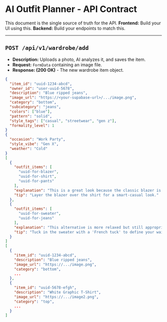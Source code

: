 # AI Outfit Planner - API Contract

This document is the single source of truth for the API.
**Frontend:** Build your UI using this.
**Backend:** Build your endpoints to match this.

---

## `POST /api/v1/wardrobe/add`

* **Description:** Uploads a photo, AI analyzes it, and saves the item.
* **Request:** `FormData` containing an image file.
* **Response: (200 OK)** - The new wardrobe item object.

```json
{
  "item_id": "uuid-1234-abcd",
  "owner_id": "user-uuid-5678",
  "description": "Blue ripped jeans",
  "image_url": "https://<your-supabase-url>/.../image.png",
  "category": "bottom",
  "subcategory": "jeans",
  "colors": ["blue"],
  "pattern": "solid",
  "style_tags": ["casual", "streetwear", "gen z"],
  "formality_level": 1
}
{
  "occasion": "Work Party",
  "style_vibe": "Gen X",
  "weather": "Cold"
}
[
  {
    "outfit_items": [
      "uuid-for-blazer", 
      "uuid-for-shirt", 
      "uuid-for-pants"
    ],
    "explanation": "This is a great look because the classic blazer is updated by the modern cut of the pants, fitting the Gen X vibe.",
    "tip": "Layer the blazer over the shirt for a smart-casual look."
  },
  {
    "outfit_items": [
      "uuid-for-sweater", 
      "uuid-for-jeans"
    ],
    "explanation": "This alternative is more relaxed but still appropriate for a party.",
    "tip": "Tuck in the sweater with a 'French tuck' to define your waist."
  }
]
[
  {
    "item_id": "uuid-1234-abcd",
    "description": "Blue ripped jeans",
    "image_url": "https://.../image.png",
    "category": "bottom",
    ...
  },
  {
    "item_id": "uuid-5678-efgh",
    "description": "White Graphic T-Shirt",
    "image_url": "https://.../image2.png",
    "category": "top",
    ...
  }
]
